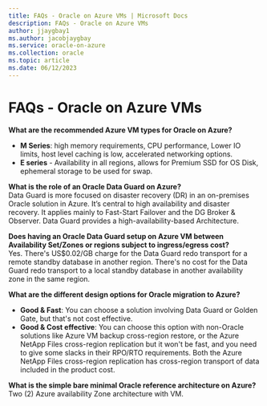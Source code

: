 ```yaml
---
title: FAQs - Oracle on Azure VMs | Microsoft Docs
description: FAQs - Oracle on Azure VMs 
author: jjaygbay1
ms.author: jacobjaygbay
ms.service: oracle-on-azure
ms.collection: oracle
ms.topic: article
ms.date: 06/12/2023
---
```


# FAQs - Oracle on Azure VMs

**What are the recommended Azure VM types for Oracle on Azure?** 
- **M Series**: high memory requirements, CPU performance, Lower IO limits, host level caching is low, accelerated networking options. 
- **E series** - Availability in all regions, allows for Premium SSD for OS Disk, ephemeral storage to be used for swap.
 
**What is the role of an Oracle Data Guard on Azure?**    
Data Guard is more focused on disaster recovery (DR) in an on-premises Oracle solution in Azure. It’s central to high availability and disaster recovery. It applies mainly to Fast-Start Failover and the DG Broker & Observer. Data Guard provides a high-availability-based Architecture.

**Does having an Oracle Data Guard setup on Azure VM between Availability Set/Zones or regions subject to ingress/egress cost?**   
Yes. There's US$0.02/GB charge for the Data Guard redo transport for a remote standby database in another region. There's no cost for the Data Guard redo transport to a local standby database in another availability zone in the same region. 

**What are the different design options for Oracle migration to Azure?**   
- **Good & Fast**: You can choose a solution involving Data Guard or Golden Gate, but that's not cost effective. 
- **Good & Cost effective**: You can choose this option with non-Oracle solutions like Azure VM backup cross-region restore, or the Azure NetApp Files cross-region replication but it won't be fast, and you need to give some slacks in their RPO/RTO requirements. Both the Azure NetApp Files cross-region replication has cross-region transport of data included in the product cost. 

**What is the simple bare minimal Oracle reference architecture on Azure?**   
Two (2) Azure availability Zone architecture with VM. 
